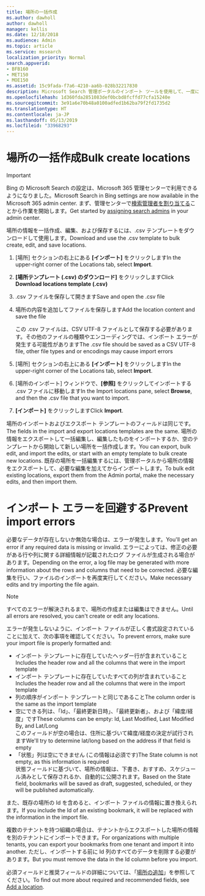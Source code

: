 ```yaml
---
title: 場所の一括作成
ms.author: dawholl
author: dawholl
manager: kellis
ms.date: 12/18/2018
ms.audience: Admin
ms.topic: article
ms.service: mssearch
localization_priority: Normal
search.appverid:
- BFB160
- MET150
- MOE150
ms.assetid: 15c9fada-f7a6-4210-aa6b-028b32217830
description: Microsoft Search 管理ポータルのインポート ツールを使用して、一度に多数の場所を追加
ms.openlocfilehash: 1d360fda2851083def0bcbd8fcffd77cfa15240e
ms.sourcegitcommit: 3e91a6e70b48a0100adfed1b62ba79f2fd1735d2
ms.translationtype: HT
ms.contentlocale: ja-JP
ms.lasthandoff: 05/13/2019
ms.locfileid: "33968293"
---
```

# <a name="bulk-create-locations"></a><span data-ttu-id="3907f-103">場所の一括作成</span><span class="sxs-lookup"><span data-stu-id="3907f-103">Bulk create locations</span></span>

> [!IMPORTANT]
> <span data-ttu-id="3907f-104">Bing の Microsoft Search の設定は、Microsoft 365 管理センターで利用できるようになりました。</span><span class="sxs-lookup"><span data-stu-id="3907f-104">Microsoft Search in Bing settings are now available in the Microsoft 365 admin center.</span></span> <span data-ttu-id="3907f-105">まず、管理センターで[検索管理者を割り当てる](https://docs.microsoft.com/ja-JP/microsoftsearch/setup-microsoft-search#step-2-assign-search-admin-and-search-editor)ことから作業を開始します。</span><span class="sxs-lookup"><span data-stu-id="3907f-105">Get started by [assigning search admins](https://docs.microsoft.com/en-us/microsoftsearch/setup-microsoft-search#step-2-assign-search-admin-and-search-editor) in your admin center.</span></span>
    
<span data-ttu-id="3907f-106">場所の情報を一括作成、編集、および保存するには、.csv テンプレートをダウンロードして使用します。</span><span class="sxs-lookup"><span data-stu-id="3907f-106">Download and use the .csv template to bulk create, edit, and save locations.</span></span> 
  
1. <span data-ttu-id="3907f-107">[場所] セクションの右上にある **[インポート]** をクリックします</span><span class="sxs-lookup"><span data-stu-id="3907f-107">In the upper-right corner of the Locations tab, select **Import**.</span></span>
    
2. <span data-ttu-id="3907f-108">**[場所テンプレート (.csv) のダウンロード]** をクリックします</span><span class="sxs-lookup"><span data-stu-id="3907f-108">Click **Download locations template (.csv)**</span></span>
    
3. <span data-ttu-id="3907f-109">.csv ファイルを保存して開きます</span><span class="sxs-lookup"><span data-stu-id="3907f-109">Save and open the .csv file</span></span>
    
4. <span data-ttu-id="3907f-110">場所の内容を追加してファイルを保存します</span><span class="sxs-lookup"><span data-stu-id="3907f-110">Add the location content and save the file</span></span>

    <span data-ttu-id="3907f-111">この .csv ファイルは、CSV UTF-8 ファイルとして保存する必要があります。その他のファイルの種類やエンコーディングでは、インポート エラーが発生する可能性があります</span><span class="sxs-lookup"><span data-stu-id="3907f-111">The .csv file should be saved as a CSV UTF-8 file, other file types and or encodings may cause import errors</span></span>
    
5. <span data-ttu-id="3907f-112">[場所] セクションの右上にある **[インポート]** をクリックします</span><span class="sxs-lookup"><span data-stu-id="3907f-112">In the upper-right corner of the Locations tab, select **Import**.</span></span>
    
6. <span data-ttu-id="3907f-113">[場所のインポート] ウィンドウで、**[参照]** をクリックしてインポートする .csv ファイルに移動します</span><span class="sxs-lookup"><span data-stu-id="3907f-113">In the Import locations pane, select **Browse**, and then the .csv file that you want to import.</span></span> 
    
7. <span data-ttu-id="3907f-114">**[インポート]** をクリックします</span><span class="sxs-lookup"><span data-stu-id="3907f-114">Click **Import**.</span></span>

<span data-ttu-id="3907f-115">場所のインポートおよびエクスポート テンプレートのフィールドは同じです。</span><span class="sxs-lookup"><span data-stu-id="3907f-115">The fields in the import and export locations templates are the same.</span></span> <span data-ttu-id="3907f-116">場所の情報をエクスポートして一括編集し、編集したものをインポートするか、空のテンプレートから開始して新しい場所を一括作成します。</span><span class="sxs-lookup"><span data-stu-id="3907f-116">You can export, bulk edit, and import the edits, or start with an empty template to bulk create new locations.</span></span> <span data-ttu-id="3907f-117">既存の場所を一括編集するには、管理ポータルから場所の情報をエクスポートして、必要な編集を加えてからインポートします。</span><span class="sxs-lookup"><span data-stu-id="3907f-117">To bulk edit existing locations, export them from the Admin portal, make the necessary edits, and then import them.</span></span>

# <a name="prevent-import-errors"></a><span data-ttu-id="3907f-118">インポート エラーを回避する</span><span class="sxs-lookup"><span data-stu-id="3907f-118">Prevent import errors</span></span>  
<span data-ttu-id="3907f-119">必要なデータが存在しないか無効な場合は、エラーが発生します。</span><span class="sxs-lookup"><span data-stu-id="3907f-119">You'll get an error if any required data is missing or invalid.</span></span> <span data-ttu-id="3907f-120">エラーによっては、修正の必要がある行や列に関する詳細情報が記載されたログ ファイルが生成される場合があります。</span><span class="sxs-lookup"><span data-stu-id="3907f-120">Depending on the error, a log file may be generated with more information about the rows and columns that need to be corrected.</span></span> <span data-ttu-id="3907f-121">必要な編集を行い、ファイルのインポートを再度実行してください。</span><span class="sxs-lookup"><span data-stu-id="3907f-121">Make necessary edits and try importing the file again.</span></span>
  
> [!NOTE]
> <span data-ttu-id="3907f-122">すべてのエラーが解決されるまで、場所の作成または編集はできません。</span><span class="sxs-lookup"><span data-stu-id="3907f-122">Until all errors are resolved, you can't create or edit any locations.</span></span> 

<span data-ttu-id="3907f-123">エラーが発生しないように、インポート ファイルが正しく書式設定されていることに加えて、次の事項を確認してください。</span><span class="sxs-lookup"><span data-stu-id="3907f-123">To prevent errors, make sure your import file is properly formatted and:</span></span>
- <span data-ttu-id="3907f-124">インポート テンプレートに存在していたヘッダー行が含まれていること</span><span class="sxs-lookup"><span data-stu-id="3907f-124">Includes the header row and all the columns that were in the import template</span></span>
- <span data-ttu-id="3907f-125">インポート テンプレートに存在していたすべての列が含まれていること</span><span class="sxs-lookup"><span data-stu-id="3907f-125">Includes the header row and all the columns that were in the import template</span></span>
- <span data-ttu-id="3907f-126">列の順序がインポート テンプレートと同じであること</span><span class="sxs-lookup"><span data-stu-id="3907f-126">The column order is the same as the import template</span></span>
- <span data-ttu-id="3907f-127">空にできる列は、「Id」、「最終更新日時」、「最終更新者」、および「緯度/経度」です</span><span class="sxs-lookup"><span data-stu-id="3907f-127">These columns can be empty: Id, Last Modified, Last Modified By, and Lat/Long</span></span>  
<span data-ttu-id="3907f-128">このフィールドが空の場合は、住所に基づいて緯度/経度の決定が試行されます</span><span class="sxs-lookup"><span data-stu-id="3907f-128">We'll try to determine lat/long based on the address if that field is empty</span></span>
- <span data-ttu-id="3907f-129">「状態」列は空にできません (この情報は必須です)</span><span class="sxs-lookup"><span data-stu-id="3907f-129">The State column is not empty, as this information is required</span></span>  
<span data-ttu-id="3907f-130">状態フィールドに基づいて、場所の情報は、下書き、おすすめ、スケジュール済みとして保存されるか、自動的に公開されます。</span><span class="sxs-lookup"><span data-stu-id="3907f-130">Based on the State field, bookmarks will be saved as draft, suggested, scheduled, or they will be published automatically.</span></span>

<span data-ttu-id="3907f-131">また、既存の場所の Id を含めると、インポート ファイルの情報に置き換えられます。</span><span class="sxs-lookup"><span data-stu-id="3907f-131">If you include the Id of an existing bookmark, it will be replaced with the information in the import file.</span></span>

<span data-ttu-id="3907f-132">複数のテナントを持つ組織の場合は、テナントからエクスポートした場所の情報を別のテナントにインポートできます。</span><span class="sxs-lookup"><span data-stu-id="3907f-132">For organizations with multiple tenants, you can export your bookmarks from one tenant and import it into another.</span></span> <span data-ttu-id="3907f-133">ただし、インポートする前に Id 列のすべてのデータを削除する必要があります。</span><span class="sxs-lookup"><span data-stu-id="3907f-133">But you must remove the data in the Id column before you import.</span></span>
  
<span data-ttu-id="3907f-134">必須フィールドと推奨フィールドの詳細については、「[場所の追加](add-a-location.md)」を参照してください。</span><span class="sxs-lookup"><span data-stu-id="3907f-134">To find out more about required and recommended fields, see [Add a location](add-a-location.md).</span></span>

  

